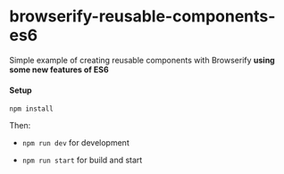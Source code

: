 browserify-reusable-components-es6
==================================

Simple example of creating reusable components with Browserify **using some new features of ES6**

#### Setup

`npm install`

Then:

- `npm run dev` for development

- `npm run start` for build and start
